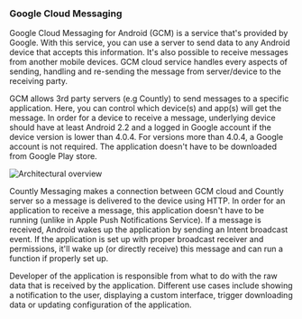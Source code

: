 ### Google Cloud Messaging ###

Google Cloud Messaging for Android (GCM) is a service that's provided by Google. With this service, you can use a server to send data to any Android device that accepts this information. It's also possible to receive messages from another mobile devices. GCM cloud service handles every aspects of sending, handling and re-sending the message from server/device to the receiving party. 

GCM allows 3rd party servers (e.g Countly) to send messages to a specific application. Here, you can control which device(s) and app(s) will get the message. In order for a device to receive a message, underlying device should have at least Android 2.2 and a logged in Google account if the device version is lower than 4.0.4. For versions more than 4.0.4, a Google account is not required. The application doesn't have to be downloaded from Google Play store. 

![Architectural overview](http://developer.android.com/images/gcm/GCM-arch.png)


Countly Messaging makes a connection between GCM cloud and Countly server so a message is delivered to the device using HTTP. In order for an application to receive a message, this application doesn't have to be running (unlike in Apple Push Notifications Service). If a message is received, Android wakes up the application by sending an Intent broadcast event. If the application is set up with proper broadcast receiver and permissions, it'll wake up (or directly receive) this message and can run a function if properly set up. 

Developer of the application is responsible from what to do with the raw data that is received by the application. Different use cases include showing a notification to the user, displaying a custom interface, trigger downloading data or updating configuration of the application. 
